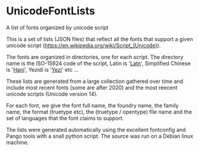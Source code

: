 # UnicodeFontLists
A list of fonts organized by unicode script

This is a set of lists (JSON files) that reflect all the fonts that support a given unicode script (https://en.wikipedia.org/wiki/Script_(Unicode)). 

The fonts are organized in directories, one for each script. The directory name is the ISO-15924 code of the script, Latin is '[Latn](Fonts/Latn/Latn_font_support_details.json)', Simplified Chinese is '[Hani](Fonts/Hani/Hani_font_support_details.json)', Yezidi is '[Yezi](Fonts/Yezi/Yezi_font_support_details.json)' etc ... 

These lists are generated from a large collection gathered over time and include most recent fonts (some are after 2020) and the most reecent unicode scripts (Unicode version 14). 

For each font, we give the font full name, the foundry name, the family name, the format (truetype etc), the (truetype / opentype) file name and the set of languages that the font claims to support.

The lists were generated automatically using the excellent fontconfig and Pango tools with a snall python script. The source was run on a Debian linux machine.
